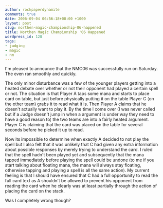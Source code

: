 ```yaml
---
author: rockpaperdynamite
comments: true
date: 2006-09-04 06:56:18+00:00 +1000
layout: post
slug: northen-magic-championship-06-happened
title: Northen Magic Championship '06 Happened
wordpress_id: 128
tags:
- judging
- magic
- nm
---
```


I'm pleased to announce that the NMC06 was successfully 
run on Saturday. The even ran smoothly and quickly.

The only minor disturbance was a few of the younger 
players getting into a heated debate over whether or not 
their opponent had played a certain spell or not. The 
situation is that Player A taps some mana and starts to 
place card on table, but just before physically putting 
it on the table Player C (on the other team) grabs it to 
read what it is. Then Player A claims that he doesn't 
actually want to play it. By the time I come over (I was 
never called but if a Judge doesn't jump in when a 
argument is under way they need to have a good reason to) 
the two teams are into a fairly heated argument. Player C 
is claiming that the card was placed on the table for 
several seconds before he picked it up to read.

Now its impossible to determine when exactly A decided to 
not play the spell but I also felt that it was unlikely 
that C had given any extra information about possible 
responses by merely trying to understand the card. I 
ruled that the spell hadn't been played yet and 
subsequently that the mana tapped immediately before 
playing the spell could be undone (to me if you start 
talking about floating mana, the mana will always stay 
floating, otherwise tapping and playing a spell is all the 
same action). My current feeling is that I should have 
ensured that C had a full opportunity to read the full card 
text as A shouldn't be allowed to prevent his opponent from 
reading the card when he clearly was at least partially 
through the action of placing the card on the stack.

Was I completely wrong though?
